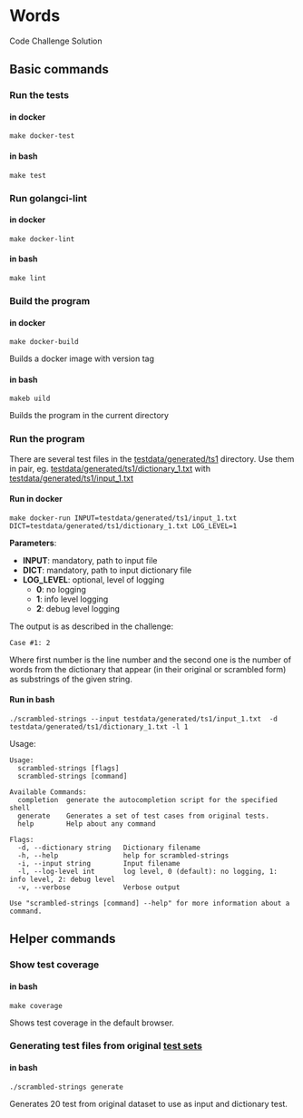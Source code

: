 # Words
Code Challenge Solution

## Basic commands

### Run the tests

#### in docker
```shell
make docker-test
```
#### in bash
```shell
make test
```

### Run golangci-lint

#### in docker
```shell
make docker-lint
```
#### in bash
```shell
make lint
```

### Build the program

#### in docker
```shell
make docker-build
```

Builds a docker image  with version tag

#### in bash
```shell
makeb uild
```

Builds the program in the current directory


### Run the program
There are several test files in the [testdata/generated/ts1](testdata/generated/ts1) directory.
Use them in pair, eg. [testdata/generated/ts1/dictionary_1.txt](testdata/generated/ts1) with [testdata/generated/ts1/input_1.txt](testdata/generated/ts1)

#### Run in docker
```shell
make docker-run INPUT=testdata/generated/ts1/input_1.txt DICT=testdata/generated/ts1/dictionary_1.txt LOG_LEVEL=1
```

**Parameters**:
- **INPUT**: mandatory, path to input file
- **DICT**: mandatory, path to input dictionary file
- **LOG_LEVEL**: optional, level of logging
  - **0**: no logging
  - **1**: info level logging
  - **2**: debug level logging

The output is as described in the challenge:
```
Case #1: 2
```
Where first number is the line number and the second one is the number of words from the dictionary that appear (in their original or scrambled form) as substrings of the given string.

#### Run in bash
```shell
./scrambled-strings --input testdata/generated/ts1/input_1.txt  -d testdata/generated/ts1/dictionary_1.txt -l 1
```

Usage:
```shell
Usage:
  scrambled-strings [flags]
  scrambled-strings [command]

Available Commands:
  completion  generate the autocompletion script for the specified shell
  generate    Generates a set of test cases from original tests.
  help        Help about any command

Flags:
  -d, --dictionary string   Dictionary filename
  -h, --help                help for scrambled-strings
  -i, --input string        Input filename
  -l, --log-level int       log level, 0 (default): no logging, 1: info level, 2: debug level
  -v, --verbose             Verbose output

Use "scrambled-strings [command] --help" for more information about a command.
```

## Helper commands

### Show test coverage

#### in bash

```shell
make coverage
```
Shows test coverage in the default browser.

### Generating test files from original [test sets](testdata/original)

#### in bash

```shell
./scrambled-strings generate
```
Generates 20 test from original dataset to use as input and dictionary test.
